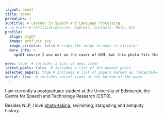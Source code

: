 ```yaml
---
layout: about
title: about
permalink: /
subtitle: A Learner in Speech and Language Processing.
# <a href='#'>Affiliations</a>. Address. Contacts. Moto. Etc.
profile:
  align: right
  image: prof_pic.jpg
  image_circular: false # crops the image to make it circular
  more_info: >
    <p>Of course I was not on the cover of NGM，but this photo fits the magazine, isn't it? ©KX</p>

news: true  # includes a list of news items
latest_posts: false  # includes a list of the newest posts
selected_papers: true # includes a list of papers marked as "selected={true}"
social: true  # includes social icons at the bottom of the page
---
```


I am currently a postgraduate student at the University of Edinburgh, the Centre for Speech and Technology Research (CSTR).

Besides NLP, I love <a href="https://xiutian.github.io/gallery/" target="_blank">photo-taking</a>, swimming, stargazing and antiquity history.

<!-- Write your biography here. Tell the world about yourself. Link to your favorite [subreddit](http://reddit.com). You can put a picture in, too. The code is already in, just name your picture `prof_pic.jpg` and put it in the `img/` folder.

Put your address / P.O. box / other info right below your picture. You can also disable any of these elements by editing `profile` property of the YAML header of your `_pages/about.md`. Edit `_bibliography/papers.bib` and Jekyll will render your [publications page](/al-folio/publications/) automatically.

Link to your social media connections, too. This theme is set up to use [Font Awesome icons](http://fortawesome.github.io/Font-Awesome/) and [Academicons](https://jpswalsh.github.io/academicons/), like the ones below. Add your Facebook, Twitter, LinkedIn, Google Scholar, or just disable all of them. -->
